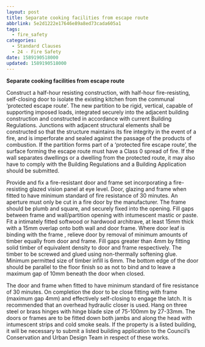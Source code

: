 ```yaml
---
layout: post
title: Separate cooking facilities from escape route
abbrlink: 5e2d1222e17646e89a8ed73cada605a1
tags:
  - fire_safety
categories:
  - Standard Clauses
  - 24 - Fire Safety
date: 1589190518000
updated: 1589190518000
---
```


**Separate cooking facilities from escape route**

Construct a half-hour resisting construction, with half-hour fire-resisting, self-closing door to isolate the existing kitchen from the communal ‘protected escape route’. The new partition to be rigid, vertical, capable of supporting imposed loads, integrated securely into the adjacent building construction and constructed in accordance with current Building Regulations. Junctions with adjacent structural elements shall be constructed so that the structure maintains its fire integrity in the event of a fire, and is imperforate and sealed against the passage of the products of combustion. If the partition forms part of a ‘protected fire escape route’, the surface forming the escape route must have a Class 0 spread of fire. If the wall separates dwellings or a dwelling from the protected route, it may also have to comply with the Building Regulations and a Building Application should be submitted.

Provide and fix a fire-resistant door and frame set incorporating a fire-resisting glazed vision panel at eye level. Door, glazing and frame when fitted to have minimum standard of fire resistance of 30 minutes. An aperture must only be cut in a fire door by the manufacturer. The frame should be plumb and square, and securely fixed into the opening. Fill gaps between frame and wall/partition opening with intumescent mastic or paste. Fit a intimately fitted softwood or hardwood architrave, at least 15mm thick with a 15mm overlap onto both wall and door frame. Where door leaf is binding with the frame , relieve door by removal of minimum amounts of timber equally from door and frame. Fill gaps greater than 4mm by fitting solid timber of equivalent density to door and frame respectively. The timber to be screwed and glued using non-thermally softening glue. Minimum permitted size of timber infill is 6mm. The bottom edge of the door should be parallel to the floor finish so as not to bind and to leave a maximum gap of 10mm beneath the door when closed.

The door and frame when fitted to have minimum standard of fire resistance of 30 minutes. On completion the door to be close fitting with frame (maximum gap 4mm) and effectively self-closing to engage the latch. It is recommended that an overhead hydraulic closer is used. Hang on three steel or brass hinges with hinge blade size of 75-100mm by 27-33mm. The doors or frames are to be fitted down both jambs and along the head with intumescent strips and cold smoke seals. If the property is a listed building, it will be necessary to submit a listed building application to the Council’s Conservation and Urban Design Team in respect of these works.

